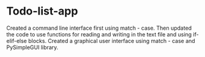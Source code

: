 # Todo-list-app
Created a command line interface first using match - case. Then updated the code to use functions for reading and writing in the text file and using if-elif-else blocks.
Created a graphical user interface using match - case and PySimpleGUI library.

